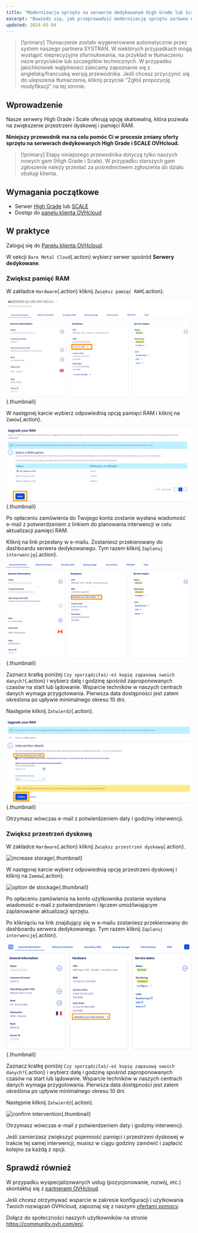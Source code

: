 ```yaml
---
title: "Modernizacja sprzętu na serwerze dedykowanym High Grade lub Scale"
excerpt: "Dowiedz się, jak przeprowadzić modernizację sprzętu zarówno dla gam High Grade, jak i Scale, z poziomu Panelu klienta"
updated: 2024-01-04
---
```


> [!primary]
> Tłumaczenie zostało wygenerowane automatycznie przez system naszego partnera SYSTRAN. W niektórych przypadkach mogą wystąpić nieprecyzyjne sformułowania, na przykład w tłumaczeniu nazw przycisków lub szczegółów technicznych. W przypadku jakichkolwiek wątpliwości zalecamy zapoznanie się z angielską/francuską wersją przewodnika. Jeśli chcesz przyczynić się do ulepszenia tłumaczenia, kliknij przycisk "Zgłóś propozycję modyfikacji" na tej stronie.
>

## Wprowadzenie

Nasze serwery High Grade i Scale oferują opcję skalowalną, która pozwala na zwiększenie przestrzeni dyskowej i pamięci RAM.

**Niniejszy przewodnik ma na celu pomóc Ci w procesie zmiany oferty sprzętu na serwerach dedykowanych High Grade i SCALE OVHcloud.**

> [!primary]
> Etapy niniejszego przewodnika dotyczą tylko naszych nowych gam (High Grade i Scale). W przypadku starszych gam zgłoszenie należy przesłać za pośrednictwem zgłoszenia do działu obsługi klienta.

## Wymagania początkowe

- Serwer [High Grade](/links/bare-metal/bare-metalhigh-grade/) lub [SCALE](/links/bare-metal/bare-metalscale/)
- Dostęp do [panelu klienta OVHcloud](/links/manager)

## W praktyce

Zaloguj się do [Panelu klienta OVHcloud](/links/manager).

W sekcji `Bare Metal Cloud`{.action} wybierz serwer spośród **Serwery dedykowane**.

### Zwiększ pamięć RAM

W zakładce `Hardware`{.action} kliknij `Zwiększ pamięć RAM`{.action}.

![increase RAM](images/increaseram.png){.thumbnail}

W następnej karcie wybierz odpowiednią opcję pamięci RAM i kliknij na `Zamów`{.action}.

![storage option](images/selectram.png){.thumbnail}

Po opłaceniu zamówienia do Twojego konta zostanie wysłana wiadomość e-mail z potwierdzeniem z linkiem do planowania interwencji w celu aktualizacji pamięci RAM.

Kliknij na link przesłany w e-mailu. Zostaniesz przekierowany do dashboardu serwera dedykowanego. Tym razem kliknij `Zaplanuj interwencję`{.action}.

![schedule intervention](images/ramintervention.png){.thumbnail}

Zaznacz kratkę poniżej `Czy sporządziłaś/-eś kopię zapasową swoich danych?`{.action} i wybierz datę i godzinę spośród zaproponowanych czasów na start lub lądowanie. Wsparcie techników w naszych centrach danych wymaga przygotowania. Pierwsza data dostępności jest zatem określona po upływie minimalnego okresu 10 dni.

Następnie kliknij `Zatwierdź`{.action}.

![confirm intervention](images/ramconfirm.png){.thumbnail}

Otrzymasz wówczas e-mail z potwierdzeniem daty i godziny interwencji.

### Zwiększ przestrzeń dyskową

W zakładce `Hardware`{.action} kliknij `Zwiększ przestrzeń dyskową`{.action}.

![increase storage](images/increasestorage.png){.thumbnail}

W następnej karcie wybierz odpowiednią opcję przestrzeni dyskowej i kliknij na `Zamów`{.action}.

![option de stockage](images/selectstorage.png){.thumbnail}

Po opłaceniu zamówienia na konto użytkownika zostanie wysłana wiadomość e-mail z potwierdzeniem i łączem umożliwiającym zaplanowanie aktualizacji sprzętu.

Po kliknięciu na link znajdujący się w e-mailu zostaniesz przekierowany do dashboardu serwera dedykowanego. Tym razem kliknij `Zaplanuj interwencję`{.action}.

![schedule intervention](images/storageintervention.png){.thumbnail}

Zaznacz kratkę poniżej `Czy sporządziłaś/-eś kopię zapasową swoich danych?`{.action} i wybierz datę i godzinę spośród zaproponowanych czasów na start lub lądowanie. Wsparcie techników w naszych centrach danych wymaga przygotowania. Pierwsza data dostępności jest zatem określona po upływie minimalnego okresu 10 dni.

Następnie kliknij `Zatwierdź`{.action}.

![confirm intervention](images/confirmintervention.png){.thumbnail}

Otrzymasz wówczas e-mail z potwierdzeniem daty i godziny interwencji.

Jeśli zamierzasz zwiększyć pojemność pamięci i przestrzeni dyskowej w trakcie tej samej interwencji, musisz w ciągu godziny zamówić i zapłacić kolejno za każdą z opcji.

## Sprawdź również <a name="go-further"></a>
 
W przypadku wyspecjalizowanych usług (pozycjonowanie, rozwój, etc.) skontaktuj się z [partnerami OVHcloud](/links/partner).
 
Jeśli chcesz otrzymywać wsparcie w zakresie konfiguracji i użytkowania Twoich rozwiązań OVHcloud, zapoznaj się z naszymi [ofertami pomocy](https://www.ovhcloud.com/pl/support-levels/).
 
Dołącz do społeczności naszych użytkowników na stronie <https://community.ovh.com/en/>.